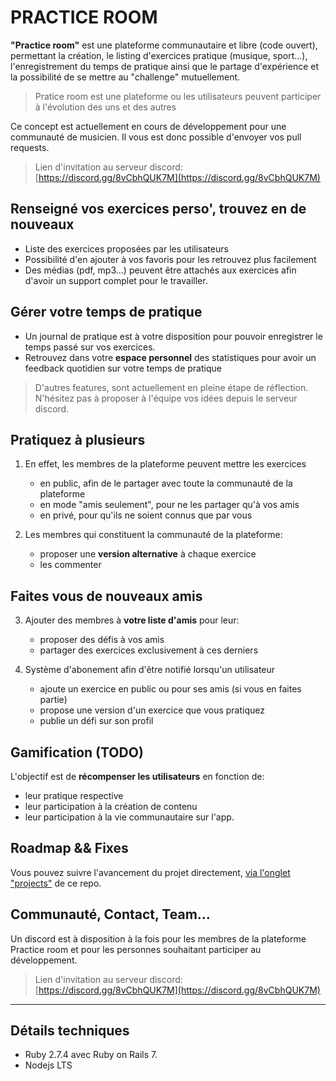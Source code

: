 # PRACTICE ROOM
**"Practice room"** est une plateforme communautaire et libre (code ouvert), permettant la création, le listing d'exercices pratique (musique, sport...), l'enregistrement du temps de pratique ainsi que le partage d'expérience et la possibilité de se mettre au "challenge" mutuellement.

> Pratice room est une plateforme ou les utilisateurs peuvent participer à l'évolution des uns et des autres

Ce concept est actuellement en cours de développement pour une communauté de musicien. Il vous est donc possible d'envoyer vos pull requests.

> Lien d'invitation au serveur discord:  [https://discord.gg/8vCbhQUK7M](https://discord.gg/8vCbhQUK7M)

## Renseigné vos exercices perso', trouvez en de nouveaux

- Liste des exercices proposées par les utilisateurs
- Possibilité d'en ajouter à vos favoris pour les retrouvez plus facilement
- Des médias (pdf, mp3...) peuvent être attachés aux exercices afin d'avoir un support complet pour le travailler.

## Gérer votre temps de pratique
- Un journal de pratique est à votre disposition pour pouvoir enregistrer le temps passé sur vos exercices.
- Retrouvez dans votre **espace personnel** des statistiques pour avoir un feedback quotidien sur votre temps de pratique

> D'autres features, sont actuellement en pleine étape de réflection. N'hésitez pas à proposer à l'équipe vos idées depuis le serveur discord.


## Pratiquez à plusieurs
1. En effet, les membres de la plateforme peuvent mettre les exercices
    - en public, afin de le partager avec toute la communauté de la plateforme
    - en mode "amis seulement", pour ne les partager qu'à vos amis
    - en privé, pour qu'ils ne soient connus que par vous

2. Les membres qui constituent la communauté de la plateforme:
    - proposer une **version alternative** à chaque exercice
    - les commenter

## Faites vous de nouveaux amis

3. Ajouter des membres à **votre liste d'amis** pour leur:
    - proposer des défis à vos amis
    - partager des exercices exclusivement à ces derniers

4. Système d'abonement afin d'être notifié lorsqu'un utilisateur
    - ajoute un exercice en public ou pour ses amis (si vous en faites partie)
    - propose une version d'un exercice que vous pratiquez
    - publie un défi sur son profil

## Gamification (TODO)
L'objectif est de **récompenser les utilisateurs** en fonction de:
- leur pratique respective
- leur participation à la création de contenu
- leur participation à la vie communautaire sur l'app.

## Roadmap && Fixes
Vous pouvez suivre l'avancement du projet directement, [via l'onglet "projects"](https://github.com/syl-p/practice-room/projects/1)
de ce repo.

## Communauté, Contact, Team...
Un discord est à disposition à la fois pour les membres de la plateforme Practice room et pour les personnes souhaitant
participer au développement.


> Lien d'invitation au serveur discord:  [https://discord.gg/8vCbhQUK7M](https://discord.gg/8vCbhQUK7M)

___

## Détails techniques
- Ruby 2.7.4 avec Ruby on Rails 7.
- Nodejs LTS
